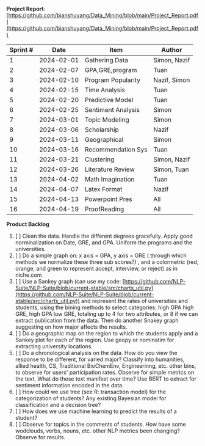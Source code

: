 **Project Report**: [https://github.com/bianshuyang/Data_Mining/blob/main/Project_Report.pdf](https://github.com/bianshuyang/Data_Mining/blob/main/Project_Report.pdf)


| Sprint # | Date       | Item             |Author            |
|----------|------------|------------------|------------------|
| 1        | 2024-02-01 |Gathering Data    |Simon, Nazif      |
| 2        | 2024-02-07 |GPA,GRE,program   |Tuan              |
| 3        | 2024-02-10 |Program Popularity|Nazif, Simon      |
| 4        | 2024-02-15 |Time Analysis     |Tuan              |
| 5        | 2024-02-20 |Predictive Model  |Tuan              |
| 6        | 2024-02-25 |Sentiment Analysis|Simon             |
| 7        | 2024-03-01 |Topic Modeling    |Simon             |
| 8        | 2024-03-06 |Scholarship       |Nazif             |
| 9        | 2024-03-11 |Geographical      |Simon             |
| 10       | 2024-03-16 |Recommendation Sys|Tuan              |
| 11       | 2024-03-21 |Clustering        |Simon, Nazif      |
| 12       | 2024-03-26 |Literature Review |Simon, Tuan       |
| 13       | 2024-04-02 |Math Imagination  |Tuan              |
| 14       | 2024-04-07 |Latex Format      |Nazif             |
| 15       | 2024-04-13 |Powerpoint Pres   |All               |
| 16       | 2024-04-19 |ProofReading      |All               |

**Product Backlog**
1. [ ] Clean the data. Handle the different degrees gracefully. Apply good norminalization on Date, GRE, and GPA. Uniform the programs and the universities.
2. [ ] Do a simple graph on: x axis = GPA, y axis = GRE ( through which methods we normalize these three sub scores?) , and a colormetric (red, orange, and green to represent accept, interview, or reject) as in niche.com
3. [ ] Use a Sankey graph (can use my code: [https://github.com/NLP-Suite/NLP-Suite/blob/current-stable/src/charts_util.py](https://github.com/NLP-Suite/NLP-Suite/blob/current-stable/src/charts_util.py)) and represent the rates of universities and students, using the bining methods to select categories: high GPA high GRE, high GPA low GRE, totaling up to 4 for two attributes, or 8 if we can extract publication from the data. Then do another Snakey graph suggesting on how major affects the results.
4. [ ] Do a geographic map on the region to which the students apply and a Sankey plot for each of the region. Use geopy or nominatim for extracting university locations.
5. [ ] Do a chronological analysis on the data. How do you view the response to be different, for varied major? Classify into humanities, allied health, CS, Traditional BioChemEnv, Engineerinng, etc. other bins, to observe for users' participation rates. Observe for simple metrics on the text. What do these text manifest over time? Use BERT to extract for sentiment information encoded in the data.
6. [ ] How could we use tree (see R: transaction model) for the categorization of students? Any existing Bayesian model for classification and a decision tree?
7. [ ] How does we use machine learning to predict the results of a student?
8. [ ] Observe for topics in the comments of students. How have some wodclouds, verbs, nouns, etc. other NLP metrics been changing? Observe for results.
